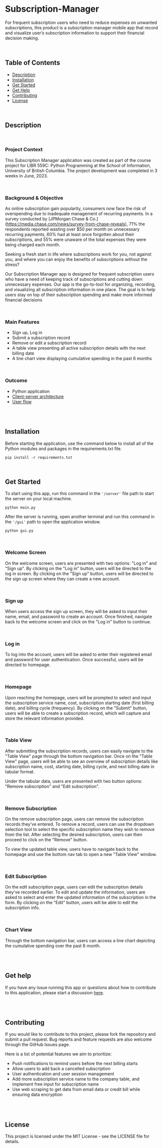 # Subscription-Manager

For frequent subscription users who need to reduce expenses on unwanted subscriptions, this product is a subscription manager mobile app that record and visualize user’s subscription information to support their financial decision making.

<br>

## Table of Contents

- [Description](#description)
- [Installation](#installation)
- [Get Started](#usage)
- [Get Help](#help)
- [Contributing](#contributing)
- [License](#license)

<br>

## Description

<br>

### Project Context

This Subscription Manager application was created as part of the course project for LIBR 559C: Python Programming at the School of Information, University of British Columbia. The project development was completed in 3 weeks in June, 2023. 

<br>

### Background & Objective
As online subscription gain popularity, consumers now face the risk of overspending due to inadequate management of recurring payments. In a survey conducted by [JPMorgan Chase & Co.] (https://media.chase.com/news/survey-from-chase-reveals), 71% the respondents reported wasting over $50 per month on unnecessary recurring payments, 60% had at least once forgotten about their subscriptions, and 55% were unaware of the total expenses they were being charged each month. 

Seeking a fresh start in life where subscriptions work for you, not against you, and where you can enjoy the benefits of subscriptions without the stress?

Our Subscription Manager app is designed for frequent subscription users who have a need of keeping track of subscriptions and cutting down unnecessary expenses. Our app is the go-to-tool for organizing, recording, and visualizing all subscription information in one place. The goal is to help users stay on top of their subscription spending and make more informed financial decisions

<br>

### Main Features

- Sign up, Log in
- Submit a subscription record
- Remove or edit a subscription record
- A table view presenting all active subscription details with the next billing date
- A line chart view displaying cumulative spending in the past 6 months

<br>

### Outcome

- Python application
- [Client-server architecture](https://www.figma.com/file/2eLzioNvs3th2WTc0WT56D/Architecture?type=whiteboard&node-id=0%3A1&t=BoYV9jU0Edu1hKtb-1)
- [User flow](https://www.figma.com/file/ZgQPsUzPS0XyNXnGRyYaxm/User-Flow?type=whiteboard&node-id=0%3A1&t=LCeWiM7UPTUEN5xy-1)


<br>
<br>


## Installation

Before starting the application, use the command below to install all of the Python modules and packages in the requirements.txt file.

```
pip install -r requirements.txt
```  

<br>

## Get Started


To start using this app, run this command in the `'/server'` file path to start the server on your local machine.
```
python main.py
``` 

After the server is running, open another terminal and run this command in the `'/gui'` path to open the application window.

``` 
python gui.py
``` 

<br>

### Welcome Screen
On the welcome screen, users are presented with two options: "Log in" and "Sign up". By clicking on the "Log in" button, users will be directed to the log in screen. By clicking on the "Sign up" button, users will be directed to the sign up screen where they can create a new account. 

<br>

### Sign up
When users access the sign up screen, they will be asked to input their name, email, and password to create an account. Once finished, navigate back to the welcome screen and click on the "Log in" button to continue.

<br>

### Log in
To log into the account, users will be asked to enter their registered email and password for user authentication. Once successful, users will be directed to homepage.

<br>

### Homepage
Upon reaching the homepage, users will be prompted to select and input the subscription service name, cost, subscription starting date (first billing date), and billing cycle (frequency). By clicking on the "Submit" button, users will be able to create a subscription record, which will capture and store the relevant information provided.

<br>

### Table View
After submitting the subscription records, users can easily navigate to the "Table View" page through the bottom navigation bar. Once on the "Table View" page, users will be able to see an overview of subscription details like subscription name, cost, starting date, billing cycle, and next billing date in tabular format. 

Under the tabular data, users are presented with two button options: "Remove subscription" and "Edit subscription". 

<br>

### Remove Subscription
On the remove subscription page, users can remove the subscription records they've entered. To remove a record, users can use the dropdown selection tool to select the specific subscription name they wish to remove from the list. After selecting the desired subscription, users can then proceed to click on the "Remove" button. 

To view the updated table view, users have to navigate back to the homepage and use the bottom nav tab to open a new "Table View" window.

<br>

### Edit Subscription
On the edit subscription page, users can edit the subscription details they've recorded earlier. To edit and update the information, users are asked to select and enter the updated information of the subscription in the form. By clicking on the "Edit" button, users will be able to edit the subscription info.

<br>

### Chart View
Through the bottom navigation bar, users can access a line chart depicting the cumulative spending over the past 6 month. 

<br>
<br>

## Get help

If you have any issue running this app or questions about how to contribute to this application, please start a discussion [here](https://github.com/Zijing-Liu/Subscription-Manager/discussions/4).

<br>
<br>
 

## Contributing

If you would like to contribute to this project, please fork the repository and submit a pull request. Bug reports and feature requests are also welcome through the GitHub Issues page.

Here is a list of potential features we aim to prioritize: 

- Push notifications to remind users before the next billing starts
- Allow users to add back a cancelled subscription
- User authentication and user session management
- Add more subscription service name to the company table, and implement free input for subscription name
- Use web scraping to get data from email data or credit bill while ensuring data encryption

<br>
<br>

## License

This project is licensed under the MIT License - see the LICENSE file for details.
